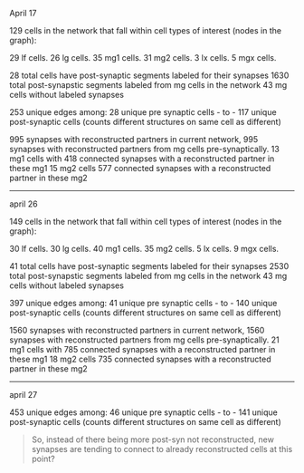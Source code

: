 April 17

129 cells in the network that fall within cell types of interest (nodes in the graph):

29 lf cells.
26 lg cells.
35 mg1 cells.
31 mg2 cells.
3 lx cells.
5 mgx cells.

28 total cells have post-synaptic segments labeled for their synapses
1630 total post-synapstic segments labeled from mg cells in the network
43 mg cells without labeled synapses

253 unique edges among:
28 unique pre synaptic cells - to - 117 unique post-synaptic cells (counts different structures on same cell as different)

995 synapses with reconstructed partners in current network,
995 synapses with reconstructed partners from mg cells pre-synaptically.
13 mg1 cells with 
418 connected synapses with a reconstructed partner in these mg1
15 mg2 cells
577 connected synapses with a reconstructed partner in these mg2

---
april 26

149 cells in the network that fall within cell types of interest (nodes in the graph):

30 lf cells.
30 lg cells.
40 mg1 cells.
35 mg2 cells.
5 lx cells.
9 mgx cells.

41 total cells have post-synaptic segments labeled for their synapses
2530 total post-synapstic segments labeled from mg cells in the network
43 mg cells without labeled synapses

397 unique edges among:
41 unique pre synaptic cells - to - 140 unique post-synaptic cells (counts different structures on same cell as different)

1560 synapses with reconstructed partners in current network,
1560 synapses with reconstructed partners from mg cells pre-synaptically.
21 mg1 cells with 
785 connected synapses with a reconstructed partner in these mg1
18 mg2 cells
735 connected synapses with a reconstructed partner in these mg2

---
april 27

453 unique edges among:
46 unique pre synaptic cells - to - 141 unique post-synaptic cells (counts different structures on same cell as different)

> So, instead of there being more post-syn not reconstructed, new synapses are tending to connect to already reconstructed cells at this point?